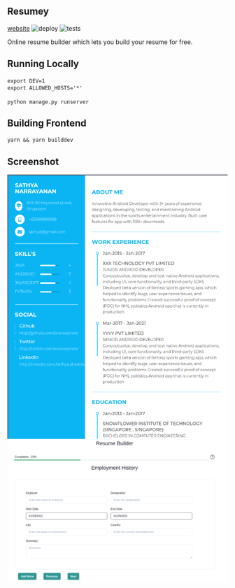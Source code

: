 ## Resumey

[website](https://resumey-stg.herokuapp.com/)
![deploy](https://github.com/i-2/resumey/workflows/Push%20Container%20to%20Heroku/badge.svg
)
![tests](https://github.com/i-2/resumey/workflows/Run%20Backend%20Tests/badge.svg
)

Online resume builder which lets you build your resume for free. 

## Running Locally

```
export DEV=1
export ALLOWED_HOSTS='*'

python manage.py runserver
```

## Building Frontend
```
yarn && yarn builddev
```

## Screenshot
![](assets/resumey.png)
![](assets/wizard.png)

